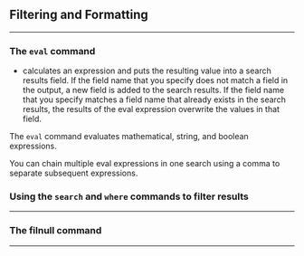 ## Filtering and Formatting
----
### The `eval` command
* calculates an expression and puts the resulting value into a search results field.
If the field name that you specify does not match a field in the output, a new field is added to the search results.
 If the field name that you specify matches a field name that already exists in the search results, the results of the eval expression overwrite the values in that field. 

The `eval` command evaluates mathematical, string, and boolean expressions.

You can chain multiple eval expressions in one search using a comma to separate subsequent expressions.
     
###  Using the `search` and `where` commands to filter results
-----

###  The filnull command
-----
